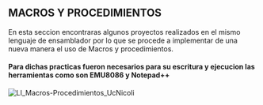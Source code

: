 ## MACROS Y PROCEDIMIENTOS

En esta seccion encontraras algunos proyectos realizados en el mismo lenguaje de ensamblador por lo que se procede a implementar de una nueva manera el uso de Macros y procedimientos.

#### Para dichas practicas fueron necesarios para su escritura y ejecucion las herramientas como son EMU8086 y Notepad++

![LI_Macros-Procedimientos_UcNicoli](https://user-images.githubusercontent.com/66187774/166134337-eccb91b7-c3f6-4050-9b06-f75b4b3178d2.png)
